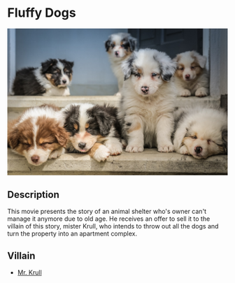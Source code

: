 
# Fluffy Dogs 

![image](../images/dogs.jpg)

## Description

This movie presents the story of an animal shelter who's owner can't manage it anymore due to old age. He receives an offer to sell it to the villain of this story, mister Krull, who intends to throw out all the dogs and turn the property into an apartment complex.
  
## Villain

- [Mr. Krull](../villains/mr_krull.md)